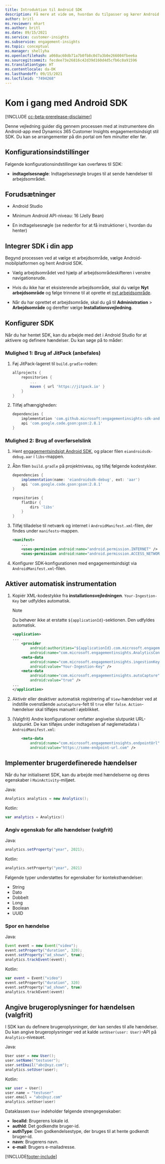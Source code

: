```yaml
---
title: Introduktion til Android SDK
description: Få mere at vide om, hvordan du tilpasser og kører Android SDK
author: britl
ms.reviewer: mhart
ms.author: britl
ms.date: 09/15/2021
ms.service: customer-insights
ms.subservice: engagement-insights
ms.topic: conceptual
ms.manager: shellyha
ms.openlocfilehash: a060ac60db71a7b0fb8c0d7a3b0e266004fbee6a
ms.sourcegitcommit: fecdee73e26816c42d39d160d4d5cfb6c8a91596
ms.translationtype: HT
ms.contentlocale: da-DK
ms.lasthandoff: 09/15/2021
ms.locfileid: "7494268"
---
```

# <a name="get-started-with-the-android-sdk"></a>Kom i gang med Android SDK

[!INCLUDE [cc-beta-prerelease-disclaimer](includes/cc-beta-prerelease-disclaimer.md)]

Denne vejledning guider dig gennem processen med at instrumentere din Android-app med Dynamics 365 Customer Insights engagementsindsigt stil SDK. Du kan se arrangementer på din portal om fem minutter eller før.

## <a name="configuration-options"></a>Konfigurationsindstillinger
Følgende konfigurationsindstillinger kan overføres til SDK:

- **indtagelsesnøgle**: Indtagelsesnøgle bruges til at sende hændelser til arbejdsområdet.

## <a name="prerequisites"></a>Forudsætninger

- Android Studio

- Minimum Android API-niveau: 16 (Jelly Bean)

- En indtagelsesnøgle (se nedenfor for at få instruktioner i, hvordan du henter)

## <a name="integrate-the-sdk-into-your-application"></a>Integrer SDK i din app
Begynd processen ved at vælge et arbejdsområde, vælge Android-mobilplatformen og hent Android SDK.

- Vælg arbejdsområdet ved hjælp af arbejdsområdeskifteren i venstre navigationsrude.

- Hvis du ikke har et eksisterende arbejdsområde, skal du vælge **Nyt arbejdsområde** og følge trinnene til at oprette et [nyt arbejdsområde](create-workspace.md).

- Når du har oprettet et arbejdsområde, skal du gå til **Administration** > **Arbejdsområde** og derefter vælge **Installationsvejledning**. 

## <a name="configure-the-sdk"></a>Konfigurer SDK

Når du har hentet SDK, kan du arbejde med det i Android Studio for at aktivere og definere hændelser. Du kan søge på to måder:
### <a name="option-1-using-jitpack-recommended"></a>Mulighed 1: Brug af JitPack (anbefales)
1. Føj JitPack-lageret til `build.gradle`-roden:
    ```gradle
    allprojects {
        repositories {
            ...
            maven { url 'https://jitpack.io' }
        }
    }
    ```

1. Tilføj afhængigheden:
    ```gradle
    dependencies {
        implementation 'com.github.microsoft:engagementinsights-sdk-android:1.0.0'
        api 'com.google.code.gson:gson:2.8.1'
    }
    ```

### <a name="option-2-using-download-link"></a>Mulighed 2: Brug af overførselslink
1. Hent [engagementsindsigt Android SDK](https://download.pi.dynamics.com/sdk/EI-SDKs/ei-android-sdk.zip), og placer filen `eiandroidsdk-debug.aar` i `libs`-mappen.

1. Åbn filen `build.gradle` på projektniveau, og tilføj følgende kodestykker.
    ```gradle
    dependencies {
        implementation(name: 'eiandroidsdk-debug', ext: 'aar')
        api 'com.google.code.gson:gson:2.8.1'
    }

    repositories {
        flatDir {
            dirs 'libs'
        }
    }
    ```

1. Tilføj tilladelse til netværk og internet i `AndroidManifest.xml`-filen, der findes under `manifests`-mappen. 
    ```xml
    <manifest>
        ...
        <uses-permission android:name="android.permission.INTERNET" />
        <uses-permission android:name="android.permission.ACCESS_NETWORK_STATE" />
    ```
    
1. Konfigurer SDK-konfigurationen med engagementsindsigt via `AndroidManifest.xml`-filen. 

## <a name="enable-auto-instrumentation"></a>Aktiver automatisk instrumentation
1. Kopiér XML-kodestykke fra **installationsvejledningen**. `Your-Ingestion-Key` bør udfyldes automatisk.

   > [!NOTE]
   > Du behøver ikke at erstatte `${applicationId}`-sektionen. Den udfyldes automatisk.
   

   ```xml
   <application>
   ...
       <provider
           android:authorities="${applicationId}.com.microsoft.engagementinsights.AnalyticsContentProvider"
           android:name="com.microsoft.engagementinsights.AnalyticsContentProvider" />
       <meta-data
           android:name="com.microsoft.engagementinsights.ingestionKey"
           android:value="Your-Ingestion-Key" />
       <meta-data
           android:name="com.microsoft.engagementinsights.autoCapture"
           android:value="true" />
   ...
   </application>
   ```

1. Aktivér eller deaktiver automatisk registrering af `View`-hændelser ved at indstille ovenstående `autoCapture`-felt til `true` eller `false`. `Action`-hændelser skal tilføjes manuelt i øjeblikket.

1. (Valgfrit) Andre konfigurationer omfatter angivelse slutpunkt URL-slutpunkt. De kan tilføjes under indtagelsen af nøglemetadata i `AndroidManifest.xml`:
    ```xml
        <meta-data
            android:name="com.microsoft.engagementinsights.endpointUrl"
            android:value="https://some-endpoint-url.com" />
    ```

## <a name="implement-custom-events"></a>Implementer brugerdefinerede hændelser

Når du har initialiseret SDK, kan du arbejde med hændelserne og deres egenskaber i `MainActivity`-miljøet.

    
Java:
```java
Analytics analytics = new Analytics();
```

Kotlin:
```kotlin
var analytics = Analytics()
```

### <a name="set-property-for-all-events-optional"></a>Angiv egenskab for alle hændelser (valgfrit)
    
Java:
```java
analytics.setProperty("year", 2021);
```

Kotlin:
```kotlin
analytics.setProperty("year", 2021)
```

Følgende typer understøttes for egenskaber for konteksthændelser:
- String
- Dato
- Dobbelt
- Long
- Boolean
- UUID

### <a name="track-an-event"></a>Spor en hændelse

Java:
```java
Event event = new Event("video");
event.setProperty("duration", 320);
event.setProperty("ad_shown", true);
analytics.trackEvent(event);
```

Kotlin:
```kotlin
var event = Event("video")
event.setProperty("duration", 320)
event.setProperty("ad_shown", true)
analytics.trackEvent(event)
```

## <a name="set-user-details-for-your-event-optional"></a>Angive brugeroplysninger for hændelsen (valgfrit)

I SDK kan du definere brugeroplysninger, der kan sendes til alle hændelser. Du kan angive brugeroplysninger ved at kalde `setUser(user: User)`-API på `Analytics`-niveauet.

Java:
```java
User user = new User();
user.setName("testuser");
user.setEmail("abc@xyz.com");
analytics.setUser(user);
```

Kotlin:
```kotlin
var user = User()
user.name = "testuser"
user.email = "abc@xyz.com"
analytics.setUser(user)
```

Dataklassen `User` indeholder følgende strengegenskaber:

- **localId**: Brugerens lokale id.
- **authId**: Det godkendte bruger-id.
- **authType**: Den godkendelsestype, der bruges til at hente godkendt bruger-id.
- **navn**: Brugerens navn.
- **e-mail**: Brugers e-mailadresse.

[!INCLUDE[footer-include](../includes/footer-banner.md)]
